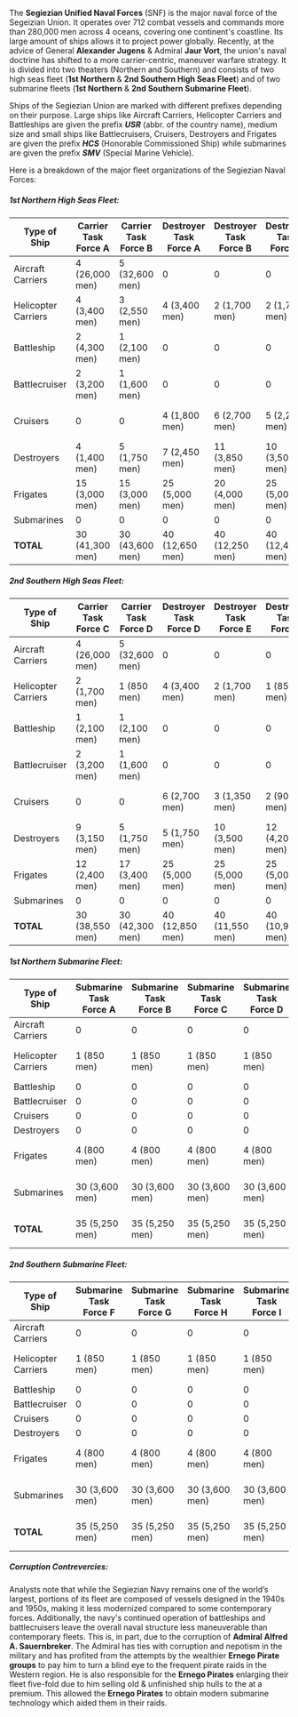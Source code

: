The **Segiezian Unified Naval Forces** (SNF) is the major naval force of the Segeizian Union. It operates over 712 combat vessels and commands more than 280,000 men across 4 oceans, covering one continent's coastline. Its large amount of ships allows it to project power globally. Recently, at the advice of General **Alexander Jugens** & Admiral **Jaur Vort**, the union's naval doctrine has shifted to a more carrier-centric, maneuver warfare strategy. It is divided into two theaters (Northern and Southern) and consists of two high seas fleet (**1st Northern** & **2nd Southern High Seas Fleet**) and of two submarine fleets (**1st Northern** & **2nd Southern Submarine Fleet**). 

Ships of the Segiezian Union are marked with different prefixes depending on their purpose. Large ships like Aircraft Carriers, Helicopter Carriers and Battleships are given the prefix ***USR*** (abbr. of the country name), medium size and small ships like Battlecruisers, Cruisers, Destroyers and Frigates are given the prefix ***HCS*** (Honorable Commissioned Ship) while submarines are given the prefix ***SMV*** (Special Marine Vehicle). 

Here is a breakdown of the major fleet organizations of the Segiezian Naval Forces:
##### 1st Northern High Seas Fleet:

| Type of Ship           | Carrier Task Force A | Carrier Task Force B | Destroyer Task Force A | Destroyer Task Force B | Destroyer Task Force C | Fleet Total       |
| ---------------------- | -------------------- | -------------------- | ---------------------- | ---------------------- | ---------------------- | ----------------- |
| Aircraft Carriers      | 4 (26,000 men)       | 5 (32,600 men)       | 0                      | 0                      | 0                      | 9 (58,600 men)    |
| Helicopter<br>Carriers | 4 (3,400 men)        | 3 (2,550 men)        | 4 (3,400 men)          | 2 (1,700 men)          | 2 (1,700 men)          | 15 (12,750 men)   |
| Battleship             | 2 (4,300 men)        | 1 (2,100 men)        | 0                      | 0                      | 0                      | 3 (6,400 men)     |
| Battlecruiser          | 2 (3,200 men)        | 1 (1,600 men)        | 0                      | 0                      | 0                      | 3 (4,800 men)     |
| Cruisers               | 0                    | 0                    | 4 (1,800 men)          | 6 (2,700 men)          | 5 (2,250 men)          | 15 (6,750 men)    |
| Destroyers             | 4 (1,400 men)        | 5 (1,750 men)        | 7 (2,450 men)          | 11 (3,850 men)         | 10 (3,500 men)         | 37 (12,950 men)   |
| Frigates               | 15 (3,000 men)       | 15 (3,000 men)       | 25 (5,000 men)         | 20 (4,000 men)         | 25 (5,000 men)         | 100 (20,000 men)  |
| Submarines             | 0                    | 0                    | 0                      | 0                      | 0                      | 0                 |
| **TOTAL**              | 30 (41,300 men)      | 30 (43,600 men)      | 40 (12,650 men)        | 40 (12,250 men)        | 40 (12,450 men)        | 182 (122,250 men) |
##### 2nd Southern High Seas Fleet:
| Type of Ship            | Carrier Task Force C | Carrier Task Force D | Destroyer Task Force D | Destroyer Task Force E | Destroyer Task Force F | Fleet Total       |
| ----------------------- | -------------------- | -------------------- | ---------------------- | ---------------------- | ---------------------- | ----------------- |
| Aircraft Carriers       | 4 (26,000 men)       | 5 (32,600 men)       | 0                      | 0                      | 0                      | 9 (58,600 men)    |
| Helicopter <br>Carriers | 2 (1,700 men)        | 1 (850 men)          | 4 (3,400 men)          | 2 (1,700 men)          | 1 (850 men)            | 10 (85,00 men)    |
| Battleship              | 1 (2,100 men)        | 1 (2,100 men)        | 0                      | 0                      | 0                      | 2 (4,200 men)     |
| Battlecruiser           | 2 (3,200 men)        | 1 (1,600 men)        | 0                      | 0                      | 0                      | 3 (4,800 men)     |
| Cruisers                | 0                    | 0                    | 6 (2,700 men)          | 3 (1,350 men)          | 2 (900 men)            | 11 (4,950 men)    |
| Destroyers              | 9 (3,150 men)        | 5 (1,750 men)        | 5 (1,750 men)          | 10 (3,500 men)         | 12 (4,200 men)         | 41 (14,350 men)   |
| Frigates                | 12 (2,400 men)       | 17 (3,400 men)       | 25 (5,000 men)         | 25 (5,000 men)         | 25 (5,000 men)         | 104 (20,800 men)  |
| Submarines              | 0                    | 0                    | 0                      | 0                      | 0                      | 0                 |
| **TOTAL**               | 30 (38,550 men)      | 30 (42,300 men)      | 40 (12,850 men)        | 40 (11,550 men)        | 40 (10,950 men)        | 180 (116,200 men) |
##### 1st Northern Submarine Fleet:
| Type of Ship        | Submarine Task Force A | Submarine Task Force B | Submarine Task Force C | Submarine Task Force D | Submarine Task Force E | Fleet Total      |
| ------------------- | ---------------------- | ---------------------- | ---------------------- | ---------------------- | ---------------------- | ---------------- |
| Aircraft Carriers   | 0                      | 0                      | 0                      | 0                      | 0                      | 0                |
| Helicopter Carriers | 1 (850 men)            | 1 (850 men)            | 1 (850 men)            | 1 (850 men)            | 1 (850 men)            | 5 (4,250 men)    |
| Battleship          | 0                      | 0                      | 0                      | 0                      | 0                      | 0                |
| Battlecruiser       | 0                      | 0                      | 0                      | 0                      | 0                      | 0                |
| Cruisers            | 0                      | 0                      | 0                      | 0                      | 0                      | 0                |
| Destroyers          | 0                      | 0                      | 0                      | 0                      | 0                      | 0                |
| Frigates            | 4 (800 men)            | 4 (800 men)            | 4 (800 men)            | 4 (800 men)            | 4 (800 men)            | 20 (4,000 men)   |
| Submarines          | 30 (3,600 men)         | 30 (3,600 men)         | 30 (3,600 men)         | 30 (3,600 men)         | 30 (3,600 men)         | 150 (18,000 men) |
| **TOTAL**           | 35 (5,250 men)         | 35 (5,250 men)         | 35 (5,250 men)         | 35 (5,250 men)         | 35 (5,250 men)         | 175 (22,650 men) |
##### 2nd Southern Submarine Fleet:
| Type of Ship        | Submarine Task Force F | Submarine Task Force G | Submarine Task Force H | Submarine Task Force I | Submarine Task Force J | Fleet Total      |
| ------------------- | ---------------------- | ---------------------- | ---------------------- | ---------------------- | ---------------------- | ---------------- |
| Aircraft Carriers   | 0                      | 0                      | 0                      | 0                      | 0                      | 0                |
| Helicopter Carriers | 1 (850 men)            | 1 (850 men)            | 1 (850 men)            | 1 (850 men)            | 1 (850 men)            | 5 (4,250 men)    |
| Battleship          | 0                      | 0                      | 0                      | 0                      | 0                      | 0                |
| Battlecruiser       | 0                      | 0                      | 0                      | 0                      | 0                      | 0                |
| Cruisers            | 0                      | 0                      | 0                      | 0                      | 0                      | 0                |
| Destroyers          | 0                      | 0                      | 0                      | 0                      | 0                      | 0                |
| Frigates            | 4 (800 men)            | 4 (800 men)            | 4 (800 men)            | 4 (800 men)            | 4 (800 men)            | 20 (4,000 men)   |
| Submarines          | 30 (3,600 men)         | 30 (3,600 men)         | 30 (3,600 men)         | 30 (3,600 men)         | 30 (3,600 men)         | 150 (18,000 men) |
| **TOTAL**           | 35 (5,250 men)         | 35 (5,250 men)         | 35 (5,250 men)         | 35 (5,250 men)         | 35 (5,250 men)         | 175 (22,650 men) |
##### Corruption Contrevercies:
Analysts note that while the Segiezian Navy remains one of the world’s largest, portions of its fleet are composed of vessels designed in the 1940s and 1950s, making it less modernized compared to some contemporary forces. Additionally, the navy's continued operation of battleships and battlecruisers leave the overall naval structure less maneuverable than contemporary fleets. This is, in part, due to the corruption of **Admiral Alfred A. Sauernbreker**. The Admiral has ties with corruption and nepotism in the military and has profited from the attempts by the wealthier **Ernego Pirate groups** to pay him to turn a blind eye to the frequent pirate raids in the Western region. He is also responsible for the **Ernego Pirates** enlarging their fleet five-fold due to him selling old & unfinished ship hulls to the at a premium. This allowed the **Ernego Pirates** to obtain modern submarine technology which aided them in their raids.